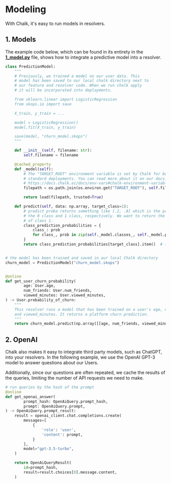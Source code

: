 # Modeling

With Chalk, it's easy to run models in resolvers.

## 1. Models

The example code below, which can be found in its entirety in the **[1_model.py](1_model.py)** file,
shows how to integrate a predictive model into a resolver.

```python
class PredictionModel:
    """
    # Previously, we trained a model on our user data. This
    # model has been saved to our local chalk directory next to
    # our feature and resolver code. When we run chalk apply
    # it will be incorporated into deployments.

    from sklearn.linear import LogisticRegression
    from skops.io import save

    X_train, y_train = ...

    model = LogisticRegression()
    model.fit(X_train, y_train)

    save(model, "churn_model.skops")
    """

    def __init__(self, filename: str):
        self.filename = filename

    @cached_property
    def _model(self):
        # The "TARGET_ROOT" environment variable is set by Chalk for both branch and
        # standard deployments. You can read more about it on our docs:
        # https://docs.chalk.ai/docs/env-vars#chalk-environment-variable
        filepath = os.path.join(os.environ.get("TARGET_ROOT"), self.filename)

        return load(filepath, trusted=True)

    def predict(self, data: np.array, target_class=1):
        # predict proba returns something like [.2, .8] which is the probability of
        # the 0 class and 1 class, respectively. We want to return the probability
        # of class 1.
        class_prediction_probabilities = {
            class_: prob
            for class_, prob in zip(self._model.classes_, self._model.predict_proba(data).squeeze(), strict=True)
        }
        return class_prediction_probabilities[target_class].item()  # item converts numpy array to float


# the model has been trained and saved in our local Chalk directory
churn_model = PredictionModel("churn_model.skops")


@online
def get_user_churn_probability(
        age: User.age,
        num_friends: User.num_friends,
        viewed_minutes: User.viewed_minutes,
) -> User.probability_of_churn:
    """
    This resolver runs a model that has been trained on a user's age, num_friends
    and viewed_minutes. It returns a platform churn prediction.
    """
    return churn_model.predict(np.array([[age, num_friends, viewed_minutes]]))
```

## 2. OpenAI

Chalk also makes it easy to integrate third party models, such as ChatGPT, into your resolvers. In the
following example, we use the OpenAI GPT-3 model to answer questions about our Users.

Additionally, since our questions are often repeated, we cache the results of the queries,
limiting the number of API requests we need to make.

```python
# run queries by the hash of the prompt
@online
def get_openai_answer(
        prompt_hash: OpenAiQuery.prompt_hash,
        prompt: OpenAiQuery.prompt,
) -> OpenAiQuery.prompt_result:
    result = openai_client.chat.completions.create(
        messages=[
            {
                'role': 'user',
                'content': prompt,
            }
        ],
        model="gpt-3.5-turbo",
    )

    return OpenAiQueryResult(
        id=prompt_hash,
        result=result.choices[0].message.content,
    )
```
